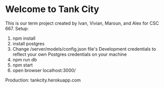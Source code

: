 Welcome to Tank City
===================



This is our term project created by Ivan, Vivian, Maroun, and Alex for CSC 667.
Setup:
1. npm install
2. install postgres
3. Change /server/models/config.json file's Development credentials to reflect your own Postgres credentials on your machine
4. npm run db
5. npm start
6. open browser localhost:3000/

Production:
tankcity.herokuapp.com
